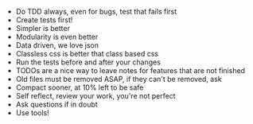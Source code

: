 - Do TDD always, even for bugs, test that fails first
- Create tests first!
- Simpler is better
- Modularity is even better
- Data driven, we love json
- Classless css is better that class based css
- Run the tests before and after your changes
- TODOs are a nice way to leave notes for features that are not finished
- Old files must be removed ASAP, if they can't be removed, ask
- Compact sooner, at 10% left to be safe
- Self reflect, review your work, you're not perfect
- Ask questions if in doubt
- Use tools!